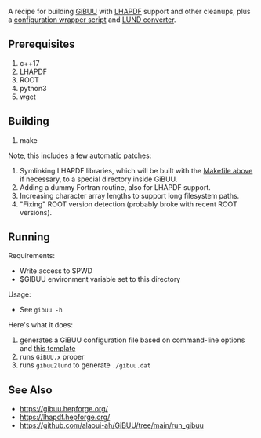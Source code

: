 A recipe for building [GiBUU](https://gibuu.hepforge.org/) with [LHAPDF](https://lhapdf.hepforge.org/) support and other cleanups, plus a [configuration wrapper script](./gibuu) and [LUND converter](./gibuu2lund.cxx).

## Prerequisites
1. c++17
1. LHAPDF
1. ROOT
1. python3
1. wget

## Building
1. make

Note, this includes a few automatic patches:
1. Symlinking LHAPDF libraries, which will be built with the [Makefile above](../Makefile) if necessary, to a special directory inside GiBUU.
2. Adding a dummy Fortran routine, also for LHAPDF support.
3. Increasing character array lengths to support long filesystem paths.
4. "Fixing" ROOT version detection (probably broke with recent ROOT versions).

## Running

Requirements:
* Write access to $PWD
* $GIBUU environment variable set to this directory

Usage:
* See `gibuu -h`
 
Here's what it does:
1. generates a GiBUU configuration file based on command-line options and [this template](gibuu_template.opt)
1. runs `GiBUU.x` proper
1. runs `gibuu2lund` to generate `./gibuu.dat`

## See Also
* https://gibuu.hepforge.org/
* https://lhapdf.hepforge.org/
* https://github.com/alaoui-ah/GiBUU/tree/main/run_gibuu
